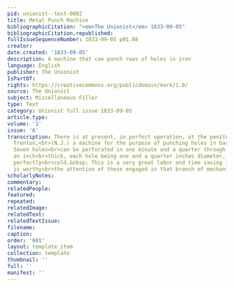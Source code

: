 ```yaml
---
pid: unionist--text-0082
title: Metal Punch Machine
bibliographicCitation: "<em>The Unionist</em> 1833-09-05"
bibliographicCitation.republished: 
fullIssueSequenceNumber: 1833-09-05 p01.08
creator: 
date.created: '1833-09-05'
description: A machine that can punch rows of holes in iron
language: English
publisher: The Unionist
IsPartOf: 
rights: https://creativecommons.org/publicdomain/mark/1.0/
source: The Unionist
subject: Miscellaneous Filler
type: Text
category: Unionist full issue 1833-09-05
article.type: 
volume: '1'
issue: '6'
transcription: There is at present, in perfect operation, at the penitentiary, near
  Trenton,<br>(N.J.) a machine for the purpose of punching holes in bars of iron.
  Seven holes<br>can be perforated in one minute and a quarter through bars bars half
  an inch<br>thick, each hole being one and a quarter inches diameter, and the bar
  perfectly<br>cold.&nbsp; This is a very great labor and time saving invention, and
  is worthy<br>the attention of those engaged in that branch of mechanics.<br>
scholarlyNotes: 
commentary: 
relatedPeople: 
featured: 
repeated: 
relatedImage: 
relatedText: 
relatedTextIssue: 
filename: 
caption: 
order: '081'
layout: template_item
collection: template
thumbnail: ''
full: ''
manifest: ''
---
```

